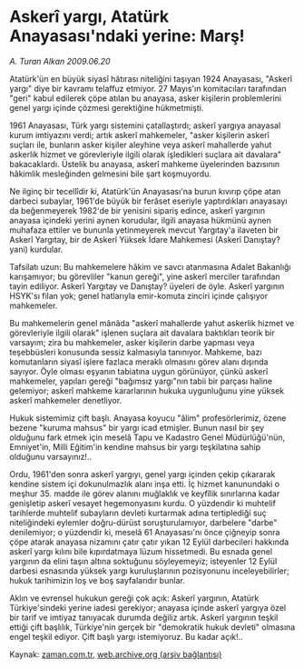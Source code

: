# Askerî yargı, Atatürk Anayasası'ndaki yerine: Marş!

*A. Turan Alkan 2009.06.20*

<tr><td class="metin" colspan="2" style="padding-top: 20px; padding-left: 5px; padding-right: 10px;">Atatürk'ün en büyük siyasî hâtırası niteliğini taşıyan 1924 Anayasası, "Askerî yargı" diye bir kavramı telaffuz etmiyor. 27 Mayıs'ın komitacıları tarafından "geri" kabul edilerek çöpe atılan bu anayasa, asker kişilerin problemlerini genel yargı içinde çözmesi gerektiğine hükmetmişti.</td></tr><tr><td class="metin" colspan="2" style="padding-top: 20px; padding-left: 5px; padding-right: 10px;"><p> 1961 Anayasası, Türk yargı sistemini çatallaştırdı; askerî yargıya anayasal kurum imtiyazını verdi; artık askerî mahkemeler, "asker kişilerin askerî suçları ile, bunların asker kişiler aleyhine veya askerî mahallerde yahut askerlik hizmet ve görevleriyle ilgili olarak işledikleri suçlara ait davalara" bakacaklardı. Üstelik bu anayasa, askerî mahkeme üyelerinden bazısının hâkimlik mesleğinden gelmesini bile şart koşmuyordu.
<p> Ne ilginç bir tecellîdir ki, Atatürk'ün Anayasası'na burun kıvırıp çöpe atan darbeci subaylar, 1961'de büyük bir ferâset eseriyle yaptırdıkları anayasayı da beğenmeyerek 1982'de bir yenisini sipariş edince, askerî yargının anayasa içindeki yerini aynen korudular, ilgili anayasa hükmünü aynen muhafaza ettiler ve bununla yetinmeyerek mevcut Yargıtay'a ilaveten bir Askerî Yargıtay, bir de Askerî Yüksek İdare Mahkemesi (Askerî Danıştay? yani) kurdular.
<p> Tafsilatı uzun: Bu mahkemelere hâkim ve savcı atanmasına Adalet Bakanlığı karışamıyor; bu görevliler "kanun gereği", yine askerî merciler tarafından tayin ediliyor. Askerî Yargıtay ve Danıştay? üyeleri de öyle. Askerî yargının HSYK'sı filan yok; genel hatlarıyla emir-komuta zinciri içinde çalışıyor mahkemeler.
<p> Bu mahkemelerin genel mânâda "askerî mahallerde yahut askerlik hizmet ve görevleriyle ilgili olarak" işlenen suçlara ait davalara baktıkları teorik bir varsayım; zira bu mahkemeler, asker kişilerin darbe yapması veya teşebbüsleri konusunda sessiz kalmasıyla tanınıyor. Mahkeme, bazı komutanların siyasî işlere fazlaca meraklı olmasını görev alanı dışında sayıyor. Öyle olması eşyanın tabiatına uygun görünüyor, çünkü askerî mahkemeler, yapıları gereği "bağımsız yargı"nın tabii bir parçası haline gelemiyor; askerî mahkeme kararlarının hukuka uygunluğunu yine yüksek askerî mahkemeler denetliyor.
<p> Hukuk sistemimiz çift başlı. Anayasa koyucu "âlim" profesörlerimiz, özene bezene "kuruma mahsus" bir yargı icad etmişler. Bunun nasıl bir şey olduğunu fark etmek için meselâ Tapu ve Kadastro Genel Müdürlüğü'nün, Emniyet'in, Milli Eğitim'in kendine mahsus bir yargı teşkilatına sahip olduğunu varsayınız!..
<p> Ordu, 1961'den sonra askerî yargıyı, genel yargı içinden çekip çıkararak kendine sistem içi dokunulmazlık alanı inşa etti. İç hizmet kanunundaki o meşhur 35. madde ile görev alanını muğlaklık ve keyfîlik sınırlarına kadar genişletip askerî vesayet hegemonyasını kurdu. O yüzdendir ki muhtelif tarihlerde muhtelif subayların devleti kurtarmak adına tertiplediği suç niteliğindeki eylemler doğru-dürüst soruşturulamıyor, darbelere "darbe" denilemiyor; o yüzdendir ki, meselâ 61 Anayasası'nı önce çiğneyip sonra çöpe atarak anayasa nizamını çatır çatır yıkan 12 Eylül darbecileri hakkında askerî yargı kılını bile kıpırdatmaya lüzum hissetmedi. Bu esnada genel yargının da elini taşın altına soktuğunu söyleyemeyiz; isteyenler 12 Eylül darbesi esnasında yüksek yargı kuruluşlarının pozisyonunu inceleyebilirler; hukuk tarihimizin loş ve boş sayfalarıdır bunlar.
<p> Aklın ve evrensel hukukun gereği çok açık: Askerî yargının, Atatürk Türkiye'sindeki yerine iadesi gerekiyor; anayasa içinde askerî yargıya özel bir tarif ve imtiyaz tanıyacak durumda değiliz artık. Askerî yargının teşkil ettiği çift başlılık, Türkiye'nin gerçek bir "demokratik hukuk devleti" olmasına engel teşkil ediyor. Çift başlı yargı istemiyoruz. Bu kadar açık!.. <br/></p></p></p></p></p></p></p></td></tr>

Kaynak: [zaman.com.tr](http://zaman.com.tr/yazar.do?yazino=860962), [web.archive.org (arşiv bağlantısı)](http://web.archive.org/web/20090830031008/http://www.zaman.com.tr:80/yazar.do?yazino=860962)
